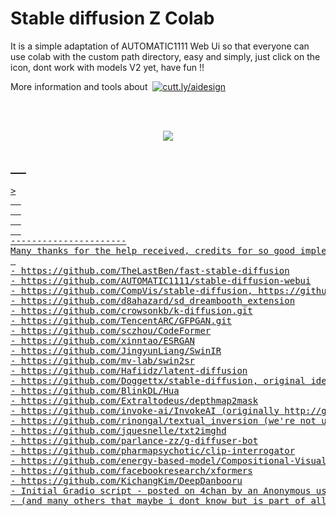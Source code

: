 

# Stable diffusion Z Colab
It is a simple adaptation of AUTOMATIC1111 Web Ui so that everyone can use colab with the custom path directory, easy and simply, just click on the icon, dont work with models V2 yet, have fun !!

<p>More information and tools about &nbsp;<a href="https://cutt.ly/aidesign" rel="nofollow"><img src="https://img.shields.io/badge/%E2%9A%AA%20AI%20-%26%20Design-blue" alt="cutt.ly/aidesign" style="max-width: 100%;"></a></p>

<br>
<br>

<a href="https://colab.research.google.com/github/wilzamguerrero/SDZ/blob/main/SDZ.ipynb">
<p align="center">
  <img src="https://github.com/wilzamguerrero/SDZ/blob/main/SDZ_custom/icon/SDZ3.png">
</p>
  
 &nbsp;
 &nbsp;
 &nbsp;
 ----------------------
<Pre installed extensions
- depthmap2mask
- dreambooth <WIP>>
  
  
 &nbsp;
 &nbsp;
----------------------
Many thanks for the help received, credits for so good implementation and ideas.
 
- https://github.com/TheLastBen/fast-stable-diffusion
- https://github.com/AUTOMATIC1111/stable-diffusion-webui
- https://github.com/CompVis/stable-diffusion, https://github.com/CompVis/taming-transformers
- https://github.com/d8ahazard/sd_dreambooth_extension
- https://github.com/crowsonkb/k-diffusion.git
- https://github.com/TencentARC/GFPGAN.git
- https://github.com/sczhou/CodeFormer
- https://github.com/xinntao/ESRGAN
- https://github.com/JingyunLiang/SwinIR
- https://github.com/mv-lab/swin2sr
- https://github.com/Hafiidz/latent-diffusion
- https://github.com/Doggettx/stable-diffusion, original idea for prompt editing.
- https://github.com/BlinkDL/Hua
- https://github.com/Extraltodeus/depthmap2mask
- https://github.com/invoke-ai/InvokeAI (originally http://github.com/lstein/stable-diffusion)
- https://github.com/rinongal/textual_inversion (we're not using his code, but we are using his ideas).
- https://github.com/jquesnelle/txt2imghd
- https://github.com/parlance-zz/g-diffuser-bot
- https://github.com/pharmapsychotic/clip-interrogator
- https://github.com/energy-based-model/Compositional-Visual-Generation-with-Composable-Diffusion-Models-PyTorch
- https://github.com/facebookresearch/xformers
- https://github.com/KichangKim/DeepDanbooru
- Initial Gradio script - posted on 4chan by an Anonymous user. Thank you Anonymous user.
- (and many others that maybe i dont know but is part of all of this ideas)



